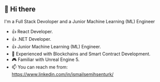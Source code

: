   <h2> <b>👋 Hi there</b> </h2> 

  I'm a Full Stack Devoloper and a Junior Machine Learning (ML) Engineer
 - 👍 React Developer.
 - 👍 .NET Developer.
 - 👍 Junior Machine Learning (ML) Engineer.
 - 📝 Experienced with Blockchains and Smart Contract Development.
 - 🎮 Familiar with Unreal Engine 5.
 - 📫 You can reach me from: https://www.linkedin.com/in/ismailsemihsenturk/

<!---
ismailsemihsenturk/ismailsemihsenturk is a ✨ special ✨ repository because its `README.md` (this file) appears on your GitHub profile.
You can click the Preview link to take a look at your changes.
--->
